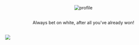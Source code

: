 <div align="center">
 <img src="https://raw.githubusercontent.com/sebastianjnuwu/sebastianjnuwu/d864300df6e07477d3912a155433711750bf6bee/imagens/dazai.png" alt="profile"/>
</div>
<br>
 <p align="center">
 <smail>Always bet on white, after all you've already won!</smail>
 </p>
<br>
<img src="https://github-readme-stats.vercel.app/api?username=sebastianjnuwu&bg_color=161B21&theme=tokyonight&hide_border=true&hide_title=true&count_private=true&border_color=fff&show_icons=true" />

<!-- 
Rede social: http://4usoivrpy52lmc4mgn2h34cmfiltslesthr56yttv2pxudd3dapqciyd.onion/hisparefugio/

Mapa da deep web: http://s4k4ceiapwwgcm3mkb6e4diqecpo7kvdnfr5gg7sph7jjppqkvwwqtyd.onion/

Mercado anônimo: http://incognizudojrh3z47tfudcqkuwayp6aeeiufjkccgvvt4jrjcbq3gyd.onion/

Wiki: http://zqktlwiuavvvqqt4ybvgvi7tyo4hjl5xgfuvpdf6otjiycgwqbym2qad.onion/wiki/index.php/Main_Page

Book:
http://nv3x2jozywh63fkohn5mwp2d73vasusjixn3im3ueof52fmbjsigw6ad.onion/

Cartão de crédito:
http://s57divisqlcjtsyutxjz2ww77vlbwpxgodtijcsrgsuts4js5hnxkhqd.onion/

-->
